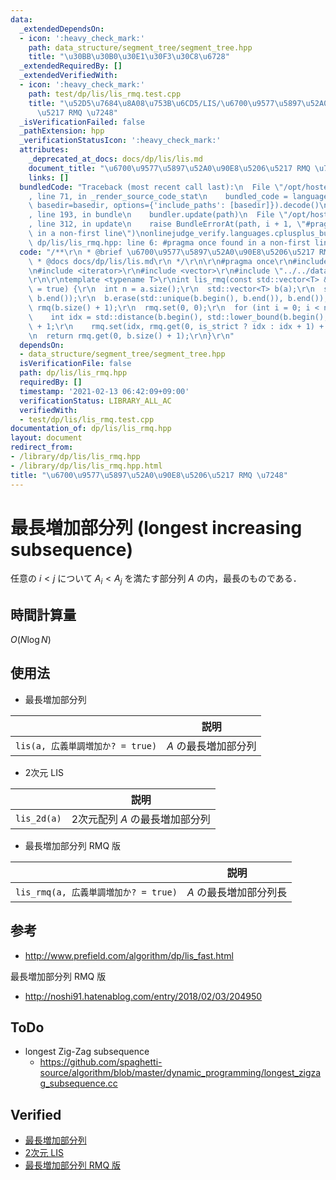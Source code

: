 ```yaml
---
data:
  _extendedDependsOn:
  - icon: ':heavy_check_mark:'
    path: data_structure/segment_tree/segment_tree.hpp
    title: "\u30BB\u30B0\u30E1\u30F3\u30C8\u6728"
  _extendedRequiredBy: []
  _extendedVerifiedWith:
  - icon: ':heavy_check_mark:'
    path: test/dp/lis/lis_rmq.test.cpp
    title: "\u52D5\u7684\u8A08\u753B\u6CD5/LIS/\u6700\u9577\u5897\u52A0\u90E8\u5206\
      \u5217 RMQ \u7248"
  _isVerificationFailed: false
  _pathExtension: hpp
  _verificationStatusIcon: ':heavy_check_mark:'
  attributes:
    _deprecated_at_docs: docs/dp/lis/lis.md
    document_title: "\u6700\u9577\u5897\u52A0\u90E8\u5206\u5217 RMQ \u7248"
    links: []
  bundledCode: "Traceback (most recent call last):\n  File \"/opt/hostedtoolcache/Python/3.9.1/x64/lib/python3.9/site-packages/onlinejudge_verify/documentation/build.py\"\
    , line 71, in _render_source_code_stat\n    bundled_code = language.bundle(stat.path,\
    \ basedir=basedir, options={'include_paths': [basedir]}).decode()\n  File \"/opt/hostedtoolcache/Python/3.9.1/x64/lib/python3.9/site-packages/onlinejudge_verify/languages/cplusplus.py\"\
    , line 193, in bundle\n    bundler.update(path)\n  File \"/opt/hostedtoolcache/Python/3.9.1/x64/lib/python3.9/site-packages/onlinejudge_verify/languages/cplusplus_bundle.py\"\
    , line 312, in update\n    raise BundleErrorAt(path, i + 1, \"#pragma once found\
    \ in a non-first line\")\nonlinejudge_verify.languages.cplusplus_bundle.BundleErrorAt:\
    \ dp/lis/lis_rmq.hpp: line 6: #pragma once found in a non-first line\n"
  code: "/**\r\n * @brief \u6700\u9577\u5897\u52A0\u90E8\u5206\u5217 RMQ \u7248\r\n\
    \ * @docs docs/dp/lis/lis.md\r\n */\r\n\r\n#pragma once\r\n#include <algorithm>\r\
    \n#include <iterator>\r\n#include <vector>\r\n#include \"../../data_structure/segment_tree/segment_tree.hpp\"\
    \r\n\r\ntemplate <typename T>\r\nint lis_rmq(const std::vector<T> &a, bool is_strict\
    \ = true) {\r\n  int n = a.size();\r\n  std::vector<T> b(a);\r\n  std::sort(b.begin(),\
    \ b.end());\r\n  b.erase(std::unique(b.begin(), b.end()), b.end());\r\n  SegmentTree<monoid::RangeMaximumQuery<int>>\
    \ rmq(b.size() + 1);\r\n  rmq.set(0, 0);\r\n  for (int i = 0; i < n; ++i) {\r\n\
    \    int idx = std::distance(b.begin(), std::lower_bound(b.begin(), b.end(), a[i]))\
    \ + 1;\r\n    rmq.set(idx, rmq.get(0, is_strict ? idx : idx + 1) + 1);\r\n  }\r\
    \n  return rmq.get(0, b.size() + 1);\r\n}\r\n"
  dependsOn:
  - data_structure/segment_tree/segment_tree.hpp
  isVerificationFile: false
  path: dp/lis/lis_rmq.hpp
  requiredBy: []
  timestamp: '2021-02-13 06:42:09+09:00'
  verificationStatus: LIBRARY_ALL_AC
  verifiedWith:
  - test/dp/lis/lis_rmq.test.cpp
documentation_of: dp/lis/lis_rmq.hpp
layout: document
redirect_from:
- /library/dp/lis/lis_rmq.hpp
- /library/dp/lis/lis_rmq.hpp.html
title: "\u6700\u9577\u5897\u52A0\u90E8\u5206\u5217 RMQ \u7248"
---
```

# 最長増加部分列 (longest increasing subsequence)

任意の $i < j$ について $A_i < A_j$ を満たす部分列 $A$ の内，最長のものである．


## 時間計算量

$O(N\log{N})$


## 使用法

- 最長増加部分列

||説明|
|:--:|:--:|
|`lis(a, 広義単調増加か? = true)`|$A$ の最長増加部分列|

- 2次元 LIS

||説明|
|:--:|:--:|
|`lis_2d(a)`|2次元配列 $A$ の最長増加部分列|

- 最長増加部分列 RMQ 版

||説明|
|:--:|:--:|
|`lis_rmq(a, 広義単調増加か? = true)`|$A$ の最長増加部分列長|


## 参考

- http://www.prefield.com/algorithm/dp/lis_fast.html

最長増加部分列 RMQ 版
- http://noshi91.hatenablog.com/entry/2018/02/03/204950


## ToDo

- longest Zig-Zag subsequence
  - https://github.com/spaghetti-source/algorithm/blob/master/dynamic_programming/longest_zigzag_subsequence.cc


## Verified

- [最長増加部分列](https://onlinejudge.u-aizu.ac.jp/solutions/problem/DPL_1_D/review/4082142/emthrm/C++14)
- [2次元 LIS](https://atcoder.jp/contests/abc038/submissions/9237792)
- [最長増加部分列 RMQ 版](https://onlinejudge.u-aizu.ac.jp/solutions/problem/DPL_1_D/review/4084204/emthrm/C++14)
